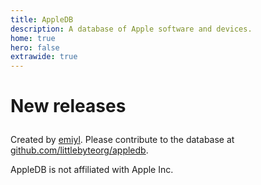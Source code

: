 ```yaml
---
title: AppleDB
description: A database of Apple software and devices.
home: true
hero: false
extrawide: true
---
```


<homeTitle/>

<homeDeviceTypeItemWrapper/>
<!--<homeRecentDeviceCardWrapper/>
<homeOsTypeCardWrapper/>-->

<div style="margin-bottom: 1em;"/>

<h1 style="margin-bottom: 1em;">New releases</h1>

<latestVersion/>

Created by [emiyl](https://twitter.com/emiyl0). Please contribute to the database at [github.com/littlebyteorg/appledb](https://github.com/littlebyteorg/appledb).

AppleDB is not affiliated with Apple Inc.
